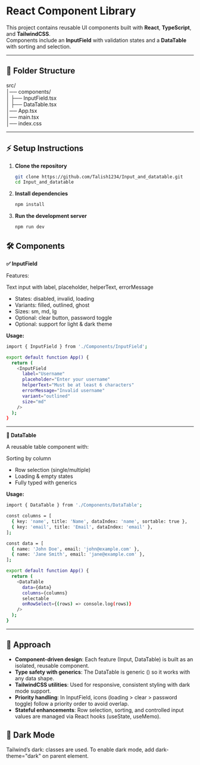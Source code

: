 # React Component Library

This project contains reusable UI components built with **React**, **TypeScript**, and **TailwindCSS**.  
Components include an **InputField** with validation states and a **DataTable** with sorting and selection.

---

## 📂 Folder Structure
src/<br>
│── components/<br>
│ ├── InputField.tsx<br>
│ ├── DataTable.tsx<br>
│── App.tsx<br>
│── main.tsx<br>
│── index.css<br>

---

## ⚡ Setup Instructions

1. **Clone the repository**
   ```bash
   git clone https://github.com/Talish1234/Input_and_datatable.git
   cd Input_and_datatable
   ```
   
2. **Install dependencies**
   ```bash
   npm install
   ```
   
3. **Run the development server**
   ```bash
   npm run dev
   ```

## 🛠 Components
**✅ InputField**

Features:

Text input with label, placeholder, helperText, errorMessage

- States: disabled, invalid, loading
- Variants: filled, outlined, ghost
- Sizes: sm, md, lg
- Optional: clear button, password toggle
- Optional: support for light & dark theme

**Usage:**
```bash
import { InputField } from './Components/InputField';

export default function App() {
  return (
    <InputField
      label="Username"
      placeholder="Enter your username"
      helperText="Must be at least 6 characters"
      errorMessage="Invalid username"
      variant="outlined"
      size="md"
    />
  );
}

```
---
**🔹 DataTable**

A reusable table component with:

Sorting by column

- Row selection (single/multiple)
- Loading & empty states
- Fully typed with generics
  
**Usage:**
```bash
import { DataTable } from './Components/DataTable';

const columns = [
  { key: 'name', title: 'Name', dataIndex: 'name', sortable: true },
  { key: 'email', title: 'Email', dataIndex: 'email' },
];

const data = [
  { name: 'John Doe', email: 'john@example.com' },
  { name: 'Jane Smith', email: 'jane@example.com' },
];

export default function App() {
  return (
    <DataTable
      data={data}
      columns={columns}
      selectable
      onRowSelect={(rows) => console.log(rows)}
    />
  );
}

```
---

## 🧠 Approach

- **Component-driven design**: Each feature (Input, DataTable) is built as an isolated, reusable component.
- **Type safety with generics**: The DataTable is generic (<T>) so it works with any data shape.
- **TailwindCSS utilities**: Used for responsive, consistent styling with dark mode support.
- **Priority handling**: In InputField, icons (loading > clear > password toggle) follow a priority order to avoid overlap.
- **Stateful enhancements**: Row selection, sorting, and controlled input values are managed via React hooks (useState, useMemo).

## 🌙 Dark Mode

Tailwind’s dark: classes are used. To enable dark mode, add dark-theme="dark" on parent element.
